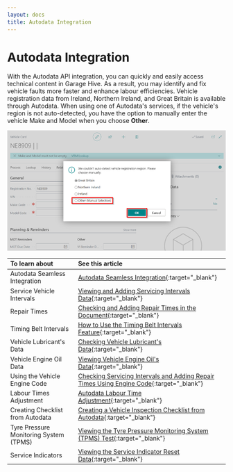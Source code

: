 ```yaml
---
layout: docs
title: Autodata Integration
---
```


# Autodata Integration
With the Autodata API integration, you can quickly and easily access technical content in Garage Hive. As a result, you may identify and fix vehicle faults more faster and enhance labour efficiencies. Vehicle registration data from Ireland, Northern Ireland, and Great Britain is available through Autodata. When using one of Autodata's services, if the vehicle's region is not auto-detected, you have the option to manually enter the vehicle Make and Model when you choose **Other**.

   ![](media/garagehive-autodata-regions1.png)

| To learn about                         | See this article                                                                                                                                                                            |
| :------------------------------------- | :------------------------------------------------------------------------------------------------------------------------------------------------------------------------------------------ |
| Autodata Seamless Integration          | [Autodata Seamless Integration](garagehive-autodata-seamless-integration.html){:target="_blank"}                                                                                            |
| Service Vehicle Intervals              | [Viewing and Adding Servicing Intervals Data](garagehive-autodata-viewing-and-adding-servicing-intervals.html){:target="_blank"}                                                            |
| Repair Times                           | [Checking and Adding Repair Times in the Document](garagehive-autodata-adding-repair-times.html){:target="_blank"}                                                                          |
| Timing Belt Intervals                  | [How to Use the Timing Belt Intervals Feature](garagehive-timing-belt-intervals-how-to-use-timing-belt-intervals.html){:target="_blank"}                                                    |
| Vehicle Lubricant's Data               | [Checking Vehicle Lubricant's Data](garagehive-autodata-checking-vehicle-lubricant-data.html){:target="_blank"}                                                                             |
| Vehicle Engine Oil Data                | [Viewing Vehicle Engine Oil's Data](garagehive-autodata-viewing-vehicle-engine-oil-data.html){:target="_blank"}                                                                             |
| Using the Vehicle Engine Code          | [Checking Servicing Intervals and Adding Repair Times Using Engine Code](garagehive-autodata-checking-servicing-intervals-and-adding-repair-times-using-engine-code.html){:target="_blank"} |
| Labour Times Adjustment                | [Autodata Labour Time Adjustment](garagehive-autodata-labour-time-adjustment.html){:target="_blank"}                                                                                        |
| Creating Checklist from Autodata       | [Creating a Vehicle Inspection Checklist from Autodata](garagehive-creating-a-vehicle-inspection-checklist-from-autodata.html){:target="_blank"}                                            |
| Tyre Pressure Monitoring System (TPMS) | [Viewing the Tyre Pressure Monitoring System (TPMS) Test](garagehive-autodata-tpms.html){:target="_blank"}                                                                                  |
| Service Indicators                     | [Viewing the Service Indicator Reset Data](garagehive-autodata-service-indicators.html){:target="_blank"}                                                                                   |